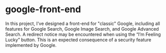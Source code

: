 # google-front-end
In this project, I've designed a front-end for "classic" Google, including all features for Google Search, Google Image Search, and Google Advanced Search.
A redirect notice may be encountered when using the “I’m Feeling Lucky” button. This is an expected consequence of a security feature implemented by Google.
